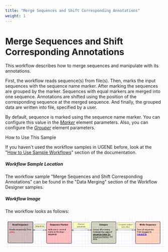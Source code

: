 ```yaml
---
title: "Merge Sequences and Shift Corresponding Annotations"
weight: 1
---
```



# Merge Sequences and Shift Corresponding Annotations

This workflow describes how to merge sequences and manipulate with its annotations.

First, the workflow reads sequence(s) from file(s). Then, marks the input sequences with the sequence name marker. After marking the sequences are grouped by the marker. Sequences with equal markers are merged into one sequence. Annotations are shifted using the position of the corresponding sequence at the merged sequence. And finally, the grouped data are written into file, specified by a user.

By default, sequence is marked using the sequence name marker. You can configure this value in the [_Marker_](sequence-marker-element.md) element parameters. Also, you can configure the [_Grouper_](grouper-element.md) element parameters.

How to Use This Sample

If you haven't used the workflow samples in UGENE before, look at the "[How to Use Sample Workflows](how-to-use-sample-workflows.md)" section of the documentation.

##### Workflow Sample Location

The workflow sample "Merge Sequences and Shift Corresponding Annotations" can be found in the "Data Merging" section of the Workflow Designer samples.

##### Workflow Image

The workflow looks as follows:


![](/images/65930293/65930294.png)
